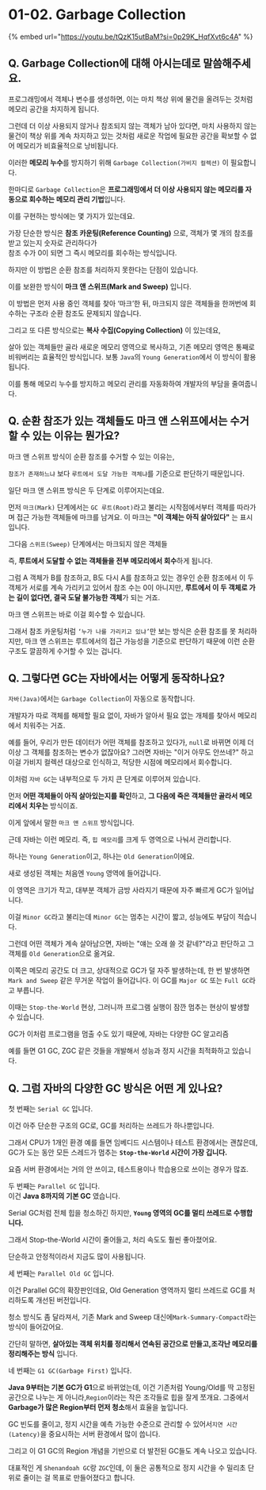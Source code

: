 # 01-02. Garbage Collection

{% embed url="https://youtu.be/tQzK15utBaM?si=0p29K_HqfXvt6c4A" %}

## Q. Garbage Collection에 대해 아시는데로 말씀해주세요.

프로그래밍에서 객체나 변수를 생성하면, 이는 마치 책상 위에 물건을 올려두는 것처럼 메모리 공간을 차지하게 됩니다.

그런데 더 이상 사용되지 않거나 참조되지 않는 객체가 남아 있다면, 마치 사용하지 않는 물건이 책상 위를 계속 차지하고 있는 것처럼 새로운 작업에 필요한 공간을 확보할 수 없어 메모리가 비효율적으로 낭비됩니다.

이러한 **메모리 누수**를 방지하기 위해 `Garbage Collection(가비지 컬렉션)` 이 필요합니다.

한마디로 `Garbage Collection`은 **프로그래밍에서 더 이상 사용되지 않는 메모리를 자동으로 회수하는 메모리 관리 기법**입니다.



이를 구현하는 방식에는 몇 가지가 있는데요.

가장 단순한 방식은 **참조 카운팅(Reference Counting)** 으로,  객체가 몇 개의 참조를 받고 있는지 숫자로 관리하다가\
참조 수가 0이 되면 그 즉시 메모리를 회수하는 방식입니다.&#x20;

하지만 이 방법은 순환 참조를 처리하지 못한다는 단점이 있습니다.



이를 보완한 방식이 **마크 앤 스위프(Mark and Sweep)** 입니다.

이 방법은 먼저 사용 중인 객체를 찾아 ‘마크’한 뒤, 마크되지 않은 객체들을 한꺼번에 회수하는 구조라 순환 참조도 문제되지 않습니다.

그리고 또 다른 방식으로는 **복사 수집(Copying Collection)** 이 있는데요,&#x20;

살아 있는 객체들만 골라 새로운 메모리 영역으로 복사하고, 기존 메모리 영역은 통째로 비워버리는 효율적인 방식입니다. 보통 `Java`의 `Young Generation`에서 이 방식이 활용됩니다.

이를 통해 메모리 누수를 방지하고 메모리 관리를 자동화하여 개발자의 부담을 줄여줍니다.



## Q. 순환 참조가 있는 객체들도 마크 앤 스위프에서는 수거할 수 있는 이유는 뭔가요?

마크 앤 스위프 방식이 순환 참조를 수거할 수 있는 이유는,&#x20;

`참조가 존재하느냐` 보다 `루트에서 도달 가능한 객체냐`를 기준으로 판단하기 때문입니다.



일단 마크 앤 스위프 방식은 두 단계로 이루어지는데요.&#x20;

먼저 `마크(Mark)` 단계에서는 `GC 루트(Root)`라고 불리는 시작점에서부터 객체를 따라가며 접근 가능한 객체들에 마크를 남겨요. 이 마크는 **"이 객체는 아직 살아있다"** 는 표시입니다.&#x20;



그다음 `스위프(Sweep)` 단계에서는 마크되지 않은 객체들&#x20;

즉, **루트에서 도달할 수 없는 객체들을 전부 메모리에서 회수**하게 됩니다.



그럼 A 객체가 B를 참조하고, B도 다시 A를 참조하고 있는 경우인 순환 참조에서 이 두 객체가 서로를 계속 가리키고 있어서 참조 수는 0이 아니지만, **루트에서 이 두 객체로 가는 길이 없다면, 결국 도달 불가능한 객체**가 되는 거죠.&#x20;

마크 앤 스위프는 바로 이걸 회수할 수 있습니다.

그래서 참조 카운팅처럼 `‘누가 나를 가리키고 있냐’`만 보는 방식은 순환 참조를 못 처리하지만, 마크 앤 스위프는 루트에서의 접근 가능성을 기준으로 판단하기 때문에 이런 순환 구조도 깔끔하게 수거할 수 있는 겁니다.



## Q. 그렇다면 GC는 자바에서는 어떻게 동작하나요?

`자바(Java)`에서는 `Garbage Collection`이 자동으로 동작합니다.&#x20;

개발자가 따로 객체를 해제할 필요 없이, 자바가 알아서 필요 없는 개체를 찾아서 메모리에서 치워주는 거죠.&#x20;

예를 들어, 우리가 만든 데이터가 어떤 객체를 참조하고 있다가, `null`로 바뀌면 이제 더 이상 그 객체를 참조하는 변수가 없잖아요? 그러면 자바는 "이거 아무도 안쓰네?" 하고 이걸 가비지 컬렉션 대상으로 인식하고, 적당한 시점에 메모리에서 회수합니다.



이처럼 `자바 GC`는 내부적으로 두 가지 큰 단계로 이루어져 있습니다.&#x20;

먼저 **어떤 객체들이 아직 살아있는지를 확인**하고, **그 다음에 죽은 객체들만 골라서 메모리에서 치우는** 방식이죠.

이게 앞에서 말한 `마크 앤 스위프` 방식입니다.



근데 자바는 이런 메모리. 즉, `힙 메모리`를 크게 두 영역으로 나눠서 관리합니다.

하나는 `Young Generation`이고, 하나는 `Old Generation`이에요.



새로 생성된 객체는 처음엔 `Young` 영역에 들어갑니다.&#x20;

이 영역은 크기가 작고, 대부분 객체가 금방 사라지기 때문에 자주 빠르게 GC가 일어납니다.&#x20;

이걸 `Minor GC`라고 불리는데 `Minor GC`는 멈추는 시간이 짧고, 성능에도 부담이 적습니다.



그런데 어떤 객체가 계속 살아남으면, 자바는 "얘는 오래 쓸 것 같네?"라고 판단하고 그 객체를 `Old Generation`으로 옮겨요.&#x20;

이쪽은 메모리 공간도 더 크고, 상대적으로 GC가 덜 자주 발생하는데, 한 번 발생하면 `Mark and Sweep` 같은 무거운 작업이 들어갑니다. 이 GC를 `Major GC` 또는 `Full GC`라고 부릅니다.&#x20;

이때는 `Stop-the-World` 현상, 그러니까 프로그램 실행이 잠깐 멈추는 현상이 발생할 수 있습니다.



GC가 이처럼 프로그램을 멈출 수도 있기 때문에, 자바는 다양한 GC 알고리즘

예를 들면 G1 GC, ZGC 같은 것들을 개발해서 성능과 정지 시간을 최적화하고 있습니다.



## Q. 그럼 자바의 다양한 GC 방식은 어떤 게 있나요?

첫 번째는 `Serial GC` 입니다.

이건 아주 단순한 구조의 GC로, GC를 처리하는 쓰레드가 하나뿐입니다.&#x20;

그래서 CPU가 1개인 환경 예를 들면 임베디드 시스템이나 테스트 환경에서는 괜찮은데, GC가 도는 동안 모든 스레드가 멈추는 **`Stop-the-World` 시간이 가장 깁니다.**&#x20;

요즘 서버 환경에서는 거의 안 쓰이고, 테스트용이나 학습용으로 쓰이는 경우가 많죠.



두 번째는 `Parallel GC` 입니다.\
이건 **Java 8까지의 기본 GC** 였습니다.&#x20;

Serial GC처럼 전체 힙을 청소하긴 하지만, **`Young` 영역의 GC를 멀티 쓰레드로 수행합니다.**&#x20;

그래서 Stop-the-World 시간이 줄어들고, 처리 속도도 훨씬 좋아졌어요.&#x20;

단순하고 안정적이라서 지금도 많이 사용됩니다.



세 번째는 `Parallel Old GC` 입니다.&#x20;

이건 Parallel GC의 확장판인데요, Old Generation 영역까지 멀티 쓰레드로 GC를 처리하도록 개선된 버전입니다.&#x20;

청소 방식도 좀 달라져서, 기존 Mark and Sweep 대신에`Mark-Summary-Compact`라는 방식이 들어갔어요.&#x20;

간단히 말하면, **살아있는 객체 위치를 정리해서 연속된 공간으로 만들고,조각난 메모리를 정리해주는 방식** 입니다.



네 번째는 `G1 GC(Garbage First)` 입니다.

**Java 9부터는 기본 GC가 G1**으로 바뀌었는데, 이건 기존처럼 Young/Old를 딱 고정된 공간으로 나누는 게 아니라,`Region`이라는 작은 조각들로 힙을 잘게 쪼개요. 그중에서 **Garbage가 많은 Region부터 먼저 청소**해서 효율을 높입니다.&#x20;

GC 빈도를 줄이고, 정지 시간을 예측 가능한 수준으로 관리할 수 있어서`지연 시간(Latency)`을 중요시하는 서버 환경에서 많이 씁니다.

그리고 이 G1 GC의 Region 개념을 기반으로 더 발전된 GC들도 계속 나오고 있습니다.&#x20;

대표적인 게 `Shenandoah GC`랑 `ZGC`인데, 이 둘은 공통적으로 정지 시간을 수 밀리초 단위로 줄이는 걸 목표로 만들어졌다고 합니다.
